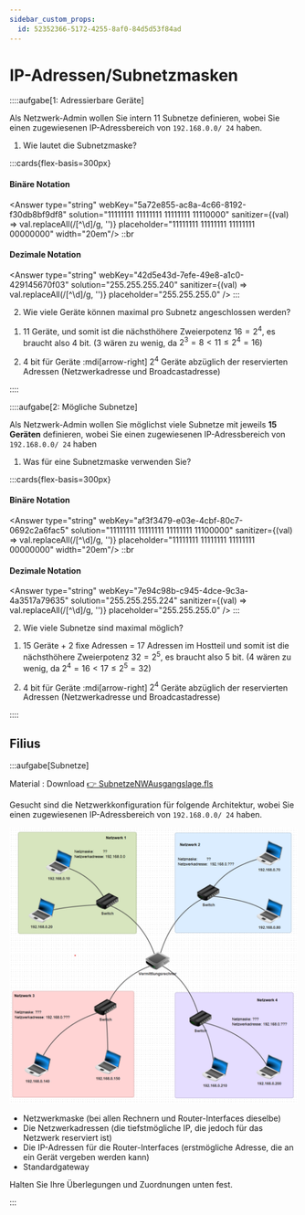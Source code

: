 ```yaml
---
sidebar_custom_props:
  id: 52352366-5172-4255-8af0-84d5d53f84ad
---
```

# IP-Adressen/Subnetzmasken

::::aufgabe[1: Adressierbare Geräte]
<Answer type="state" webKey="6b555899-4208-4bd5-ab2f-6351a4267e99" />

Als Netzwerk-Admin wollen Sie intern 11 Subnetze definieren, wobei Sie einen zugewiesenen IP-Adressbereich von `192.168.0.0/ 24` haben.

1. Wie lautet die Subnetzmaske?

:::cards{flex-basis=300px}
#### Binäre Notation
<Answer type="string" webKey="5a72e855-ac8a-4c66-8192-f30db8bf9df8" solution="11111111 11111111 11111111 11110000" sanitizer={(val) => val.replaceAll(/[^\d]/g, '')} placeholder="11111111 11111111 11111111 00000000" width="20em"/>
::br
#### Dezimale Notation
<Answer type="string" webKey="42d5e43d-7efe-49e8-a1c0-429145670f03" solution="255.255.255.240" sanitizer={(val) => val.replaceAll(/[^\d]/g, '')} placeholder="255.255.255.0" />
:::

2. Wie viele Geräte können maximal pro Subnetz angeschlossen werden?

<Answer type="text" webKey="0116a5d7-5a2b-416b-a36c-520d8ab06962" />

<Solution webKey="fcb4469c-7e4c-45d9-a8ad-37b345a178dc">

1. 11 Geräte, und somit ist die nächsthöhere Zweierpotenz $16=2^4$, es braucht also 4 bit. (3 wären zu wenig, da $2^3=8<11\leq 2^4=16$)

2. 4 bit für Geräte :mdi[arrow-right] $2^4$ Geräte abzüglich der reservierten Adressen (Netzwerkadresse und Broadcastadresse)

</Solution>

::::

::::aufgabe[2: Mögliche Subnetze]
<Answer type="state" webKey="be2aecbf-1c0a-4617-a4df-a75f9b83647e" />

Als Netzwerk-Admin wollen Sie möglichst viele Subnetze mit jeweils **15 Geräten** 
definieren, wobei Sie einen zugewiesenen IP-Adressbereich von `192.168.0.0/ 24` haben

1. Was für eine Subnetzmaske verwenden Sie?

<Answer type="text" webKey="1062ff47-9436-437e-9af3-019041677c34" />

:::cards{flex-basis=300px}
#### Binäre Notation

<Answer type="string" webKey="af3f3479-e03e-4cbf-80c7-0692c2a6fac5" solution="11111111 11111111 11111111 11100000" sanitizer={(val) => val.replaceAll(/[^\d]/g, '')} placeholder="11111111 11111111 11111111 00000000" width="20em"/>
::br

#### Dezimale Notation

<Answer type="string" webKey="7e94c98b-c945-4dce-9c3a-4a3517a79635" solution="255.255.255.224" sanitizer={(val) => val.replaceAll(/[^\d]/g, '')} placeholder="255.255.255.0" />
:::

2. Wie viele Subnetze sind maximal möglich?

<Answer type="text" webKey="ea1a5d70-3cf4-4b89-91d3-0868331629c8" />

<Solution webKey="fcb4469c-7e4c-45d9-a8ad-37b345a178dc">

1. 15 Geräte + 2 fixe Adressen = 17 Adressen im Hostteil und somit ist die nächsthöhere Zweierpotenz $32=2^5$, es braucht also 5 bit. (4 wären zu wenig, da $2^4=16<17\leq 2^5=32$)

2. 4 bit für Geräte :mdi[arrow-right] $2^4$ Geräte abzüglich der reservierten Adressen (Netzwerkadresse und Broadcastadresse)

</Solution>

::::

## Filius

:::aufgabe[Subnetze]
<Answer type="state" webKey="f5d2b03e-ebaa-44de-85af-12165a788dd6" />

Material
: Download [👉 SubnetzeNWAusgangslage.fls](assets/02-SubnetzeNWAusgangslage.fls)

Gesucht sind die Netzwerkkonfiguration für folgende Architektur, wobei Sie einen zugewiesenen IP-Adressbereich von `192.168.0.0/ 24` haben.

![](images/02-subnetze.png)

- Netzwerkmaske (bei allen Rechnern und Router-Interfaces dieselbe)
- Die Netzwerkadressen (die tiefstmögliche IP, die jedoch für das Netzwerk reserviert ist)
- Die IP-Adressen für die Router-Interfaces (erstmögliche Adresse, die an ein Gerät vergeben werden kann)
- Standardgateway

Halten Sie Ihre Überlegungen und Zuordnungen unten fest.

<Answer type="text" webKey="7cc5e5c5-8d5c-49c9-a479-fdd7010e0c4c" />
:::



